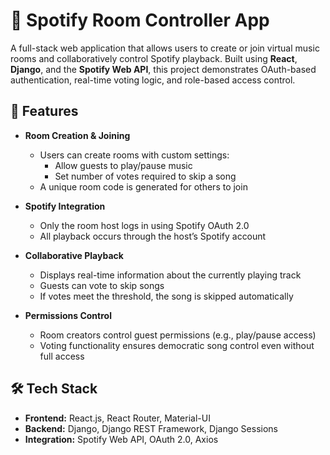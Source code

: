 # 🎵 Spotify Room Controller App

A full-stack web application that allows users to create or join virtual music rooms and collaboratively control Spotify playback. Built using **React**, **Django**, and the **Spotify Web API**, this project demonstrates OAuth-based authentication, real-time voting logic, and role-based access control.

## 🚀 Features

- **Room Creation & Joining**
  - Users can create rooms with custom settings:
    - Allow guests to play/pause music
    - Set number of votes required to skip a song
  - A unique room code is generated for others to join

- **Spotify Integration**
  - Only the room host logs in using Spotify OAuth 2.0
  - All playback occurs through the host’s Spotify account

- **Collaborative Playback**
  - Displays real-time information about the currently playing track
  - Guests can vote to skip songs
  - If votes meet the threshold, the song is skipped automatically

- **Permissions Control**
  - Room creators control guest permissions (e.g., play/pause access)
  - Voting functionality ensures democratic song control even without full access

## 🛠️ Tech Stack

- **Frontend:** React.js, React Router, Material-UI
- **Backend:** Django, Django REST Framework, Django Sessions
- **Integration:** Spotify Web API, OAuth 2.0, Axios
